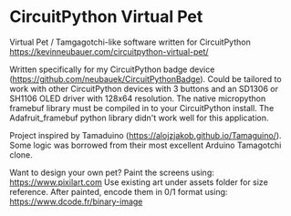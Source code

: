 # CircuitPython Virtual Pet
Virtual Pet / Tamgagotchi-like software written for CircuitPython
https://kevinneubauer.com/circuitpython-virtual-pet/

Written specifically for my CircuitPython badge device (https://github.com/neubauek/CircuitPythonBadge). Could be tailored to work with other CircuitPython devices with 3 buttons and an SD1306 or SH1106 OLED driver with 128x64 resolution. The native micropython framebuf library must be compiled in to your CircuitPython install. The Adafruit_framebuf python library didn't work well for this application.

Project inspired by Tamaduino (https://alojzjakob.github.io/Tamaguino/). Some logic was borrowed from their most excellent Arduino Tamagotchi clone.

Want to design your own pet?
Paint the screens using: https://www.pixilart.com
Use existing art under assets folder for size reference.
After painted, encode them in 0/1 format using: https://www.dcode.fr/binary-image
